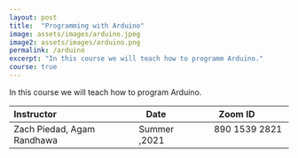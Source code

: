 ```yaml
---
layout: post
title:  "Programming with Arduino"
image: assets/images/arduino.jpeg
image2: assets/images/arduino.png
permalink: /arduino
excerpt: "In this course we will teach how to programm Arduino."
course: true
---
```


In this course we will teach how to program Arduino.


| Instructor  | &nbsp;&nbsp;&nbsp;Date&nbsp; | &nbsp;&nbsp; &nbsp;&nbsp;Zoom ID &nbsp; |
| :---        |    :----   |          :--- |  
| Zach Piedad, Agam Randhawa   | Summer ,2021   | &nbsp;&nbsp; 890 1539 2821 &nbsp; &nbsp; |

<br/>
